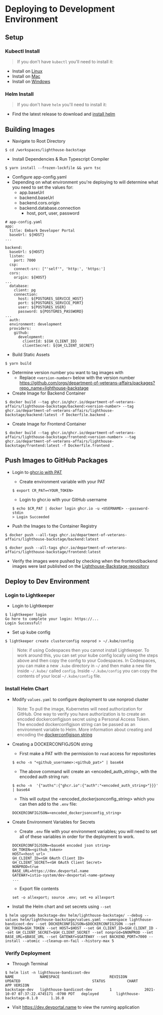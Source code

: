 # Deploying to Development Environment

## Setup

### Kubectl Install

> If you don't have `kubectl` you'll need to install it:

- Install on [Linux](https://kubernetes.io/docs/tasks/tools/install-kubectl-linux/)
- Install on [Mac](https://kubernetes.io/docs/tasks/tools/install-kubectl-macos/)
- Install on [Windows](https://kubernetes.io/docs/tasks/tools/install-kubectl-windows/)

### Helm Install

> If you don't have `helm` you'll need to install it:

- Find the latest release to download and [install helm](https://github.com/helm/helm/releases)

## Building Images

- Navigate to Root Directory

```
$ cd /workspaces/lighthouse-backstage
```

- Install Dependencies & Run Typescript Compiler

```
$ yarn install --frozen-lockfile && yarn tsc
```

- Configure app-config.yaml
- Depending on what environment you're deploying to will determine what you need to set the values for:
  - app.baseUrl
  - backend.baseUrl
  - backend.cors.origin
  - backend.database.connection
    - host, port, user, password

```
# app-config.yaml
app:
  title: Embark Developer Portal
  baseUrl: ${HOST}
...

backend:
  baseUrl: ${HOST}
  listen:
    port: 7000
  csp:
    connect-src: ["'self'", 'http:', 'https:']
  cors:
    origin: ${HOST}
...
  database:
    client: pg
    connection:
      host: ${POSTGRES_SERVICE_HOST}
      port: ${POSTGRES_SERVICE_PORT}
      user: ${POSTGRES_USER}
      password: ${POSTGRES_PASSWORD}
...
  auth:
  environment: development
  providers:
    github:
      development:
        clientId: ${GH_CLIENT_ID}
        clientSecret: ${GH_CLIENT_SECRET}

```

- Build Static Assets

```
$ yarn build
```

- Determine version number you want to tag images with
  - Replace `<version-number>` below with the version number
    https://github.com/orgs/department-of-veterans-affairs/packages?repo_name=lighthouse-backstage
- Create Image for Backend Container

```
$ docker build --tag ghcr.io/ghcr.io/department-of-veterans-affairs/lighthouse-backstage/backend:<version-number> --tag ghcr.io/department-of-veterans-affairs/lighthouse-backstage/backend:latest -f Dockerfile.backend .
```

- Create Image for Frontend Container

```
$ docker build --tag ghcr.io/ghcr.io/department-of-veterans-affairs/lighthouse-backstage/frontend:<version-number> --tag ghcr.io/department-of-veterans-affairs/lighthouse-backstage/frontend:latest -f Dockerfile.frontend .
```

## Push Images to GitHub Packages

- Login to [ghcr.io with PAT](https://docs.github.com/en/packages/working-with-a-github-packages-registry/working-with-the-container-registry)

  - Create environment variable with your PAT

  ```
  $ export CR_PAT=<YOUR_TOKEN>
  ```

  - Login to ghcr.io with your GitHub username

  ```
  $ echo $CR_PAT | docker login ghcr.io -u <USERNAME> --password-stdin
  > Login Succeeded
  ```

- Push the Images to the Container Registry

```
$ docker push --all-tags ghcr.io/department-of-veterans-affairs/lighthouse-backstage/backend:latest
```

```
$ docker push --all-tags ghcr.io/department-of-veterans-affairs/lighthouse-backstage/frontend:latest
```

- Verify the images were pushed by checking when the frontend/backend images were last published on the [Lighthouse-Backstage repository](https://github.com/orgs/department-of-veterans-affairs/packages?repo_name=lighthouse-backstage)

## Deploy to Dev Environment

### Login to Lightkeeper

- Login to Lightkeeper

```
$ lightkeeper login
Go here to complete your login: https://...
Login Successful!
```

- Set up kube config

```
$ lightkeeper create clusterconfig nonprod > ~/.kube/config
```

> Note: if using Codespaces then you cannot install Lightkeeper. To work around this, you can set your kube config locally using the steps above and then copy the config to your Codespaces. In Codespaces, you can make a new `.kube` directory in `~/` and then make a new file inside `~/.kube/` called `config`. Inside `~/.kube/config` you can copy the contents of your local `~/.kube/config` file.

### Install Helm Chart

- Modify `values.yaml` to configure deployment to use nonprod cluster

> Note: To pull the image, Kubernetes will need authorization for GitHub. One way to verify you have authorization is to create an encoded dockerconfigjson secret using a Personal Access Token. The encoded dockerconfigjson string can be passed as an environment variable to Helm. More information about creating and encoding the [dockerconfigjson string](https://kubernetes.io/docs/tasks/configure-pod-container/pull-image-private-registry/)

- Creating a DOCKERCONFIGJSON string

  - First make a PAT with the permission to `read` access for repositories

  ```
  $ echo -n "<github_username>:<github_pat>" | base64
  ```

  - The above command will create an <encoded_auth_string>, with the encoded auth string run:

  ```
  $ echo -n  '{"auths":{"ghcr.io":{"auth":"<encoded_auth_string>"}}}' | base64
  ```

  - This will output the <encoded_dockerjsonconfig_string> which you can then add to the `.env` file:

  ```
  DOCKERCONFIGJSON=<encoded_dockerjsonconfig_string>
  ```

- Create Environment Variables for Secrets

  - Create `.env` file with your environment variables; you will need to set all of these variables in order for the deployment to work.

  ```
  DOCKERCONFIGJSON=<base64 encoded json string>
  GH_TOKEN=<github_token>
  HOST=<host url>
  GH_CLIENT_ID=<GH OAuth Client ID>
  GH_CLIENT_SECRET=<GH OAuth Client Secret>
  NONPROD=true
  BASE_URL=https://dev.devportal.name
  GATEWAY=istio-system/dev-devportal-name-gateway
  ...
  ```

  - Export file contents

  ```
  set -o allexport; source .env; set +o allexport
  ```

- Install the Helm chart and set secrets using `--set`

```
$ helm upgrade backstage-dev helm/lighthouse-backstage/ --debug --values helm/lighthouse-backstage/values.yaml --namespace lighthouse-bandicoot-dev --set DOCKERCONFIGJSON=$DOCKERCONFIGJSON --set GH_TOKEN=$GH_TOKEN --set HOST=$HOST --set GH_CLIENT_ID=$GH_CLIENT_ID --set GH_CLIENT_SECRET=$GH_CLIENT_SECRET --set nonprod=$NONPROD --set BASE_URL=$BASE_URL --set GATEWAY=$GATEWAY --set BACKEND_PORT=7000 --install --atomic --cleanup-on-fail --history-max 5
```

### Verify Deployment

- Through Terminal

```
$ helm list -n lighthouse-bandicoot-dev
NAME            NAMESPACE                       REVISION        UPDATED                                 STATUS          CHART                           APP VERSION
backstage-dev   lighthouse-bandicoot-dev        1               2021-10-07 07:37:22.4745171 -0700 PDT   deployed        lighthouse-backstage-0.1.0      1.16.0
```

- Visit https://dev.devportal.name to view the running application
